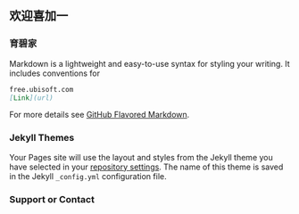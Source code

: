 ## 欢迎喜加一

### 育碧家

Markdown is a lightweight and easy-to-use syntax for styling your writing. It includes conventions for

```markdown
free.ubisoft.com
[Link](url)
```

For more details see [GitHub Flavored Markdown](https://guides.github.com/features/mastering-markdown/).

### Jekyll Themes

Your Pages site will use the layout and styles from the Jekyll theme you have selected in your [repository settings](https://github.com/GamePlusOne/GamePlusOne.github.io/settings). The name of this theme is saved in the Jekyll `_config.yml` configuration file.

### Support or Contact
